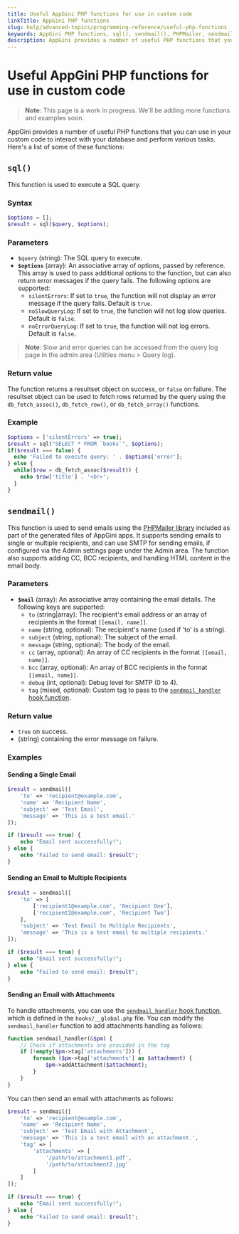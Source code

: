 ```yaml
---
title: Useful AppGini PHP functions for use in custom code
linkTitle: AppGini PHP functions
slug: help/advanced-topics/programming-reference/useful-php-functions
keywords: AppGini PHP functions, sql(), sendmail(), PHPMailer, sendmail_handler()
description: AppGini provides a number of useful PHP functions that you can use in your custom code to interact with your database and perform various tasks. 
---
```


# Useful AppGini PHP functions for use in custom code

> **Note**: This page is a work in progress. We'll be adding more functions and examples soon.

AppGini provides a number of useful PHP functions that you can use in your custom code to interact with your database and perform various tasks. Here's a list of some of these functions:

## `sql()`

This function is used to execute a SQL query.

### Syntax

```php
$options = [];
$result = sql($query, $options);
```

### Parameters

- `$query` (string): The SQL query to execute.
- **`$options`** (array): An associative array of options, passed by reference. This array is used to pass additional options to the function, but can also return error messages if the query fails. The following options are supported:
  - `silentErrors`: If set to `true`, the function will not display an error message if the query fails. Default is `true`.
  - `noSlowQueryLog`: If set to `true`, the function will not log slow queries. Default is `false`.
  - `noErrorQueryLog`: If set to `true`, the function will not log errors. Default is `false`.

> **Note**: Slow and error queries can be accessed from the query log page in the admin area (Utilties menu > Query log).

### Return value

The function returns a resultset object on success, or `false` on failure. The resultset object can be used to fetch rows returned by the query using the `db_fetch_assoc()`, `db_fetch_row()`, or `db_fetch_array()` functions.

### Example

```php
$options = ['silentErrors' => true];
$result = sql("SELECT * FROM `books`", $options);
if($result === false) {
  echo 'Failed to execute query: ' . $options['error'];
} else {
  while($row = db_fetch_assoc($result)) {
    echo $row['title'] . '<br>';
  }
}
```

## `sendmail()`

This function is used to send emails using the [PHPMailer library](https://github.com/PHPMailer/PHPMailer/) included as part of the generated files of AppGini apps. It supports sending emails to single or multiple recipients, and can use SMTP for sending emails, if configured via the Admin settings page under the Admin area. The function also supports adding CC, BCC recipients, and handling HTML content in the email body.

### Parameters

- **`$mail`** (array): An associative array containing the email details. The following keys are supported:
    - `to` (string|array): The recipient's email address or an array of recipients in the format `[[email, name]]`.
    - `name` (string, optional): The recipient's name (used if 'to' is a string).
    - `subject` (string, optional): The subject of the email.
    - `message` (string, optional): The body of the email.
    - `cc` (array, optional): An array of CC recipients in the format `[[email, name]]`.
    - `bcc` (array, optional): An array of BCC recipients in the format `[[email, name]]`.
    - `debug` (int, optional): Debug level for SMTP (0 to 4).
    - `tag` (mixed, optional): Custom tag to pass to the [`sendmail_handler` hook function](../hooks/global-hooks.md#sendmail_handler).

### Return value

- `true` on success.
- (string) containing the error message on failure.

### Examples

#### Sending a Single Email

```php
$result = sendmail([
    'to' => 'recipient@example.com',
    'name' => 'Recipient Name',
    'subject' => 'Test Email',
    'message' => 'This is a test email.'
]);

if ($result === true) {
    echo "Email sent successfully!";
} else {
    echo "Failed to send email: $result";
}
```

#### Sending an Email to Multiple Recipients

```php
$result = sendmail([
    'to' => [
        ['recipient1@example.com', 'Recipient One'],
        ['recipient2@example.com', 'Recipient Two']
    ],
    'subject' => 'Test Email to Multiple Recipients',
    'message' => 'This is a test email to multiple recipients.'
]);

if ($result === true) {
    echo "Email sent successfully!";
} else {
    echo "Failed to send email: $result";
}
```

#### Sending an Email with Attachments

To handle attachments, you can use the [`sendmail_handler` hook function](../hooks/global-hooks.md#sendmail_handler),
which is defined in the `hooks/__global.php` file. You can modify the `sendmail_handler` function to add attachments handling as follows:

```php
function sendmail_handler(&$pm) {
    // Check if attachments are provided in the tag
    if (!empty($pm->tag['attachments'])) {
        foreach ($pm->tag['attachments'] as $attachment) {
            $pm->addAttachment($attachment);
        }
    }
}
```

You can then send an email with attachments as follows:

```php
$result = sendmail([
    'to' => 'recipient@example.com',
    'name' => 'Recipient Name',
    'subject' => 'Test Email with Attachment',
    'message' => 'This is a test email with an attachment.',
    'tag' => [
        'attachments' => [
            '/path/to/attachment1.pdf',
            '/path/to/attachment2.jpg'
        ]
    ]
]);

if ($result === true) {
    echo "Email sent successfully!";
} else {
    echo "Failed to send email: $result";
}
```

